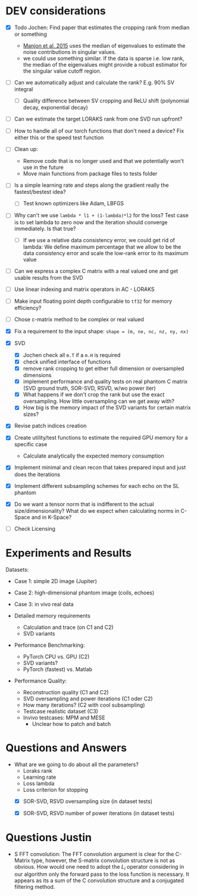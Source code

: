 # DEV considerations

- [x] Todo Jochen: Find paper that estimates the cropping rank from median or something
  - [Manjon et al. 2015](http://dx.doi.org/10.1016/j.media.2015.01.004) uses the median of eigenvalues to estimate the noise contributions in singular values.
  - we could use something similar. If the data is sparse i.e. low rank, the median of the eigenvalues might provide a robust estimator for the singular value cutoff region.
- [ ] Can we automatically adjust and calculate the rank? E.g. 90% SV integral
  - [ ] Quality difference between SV cropping and ReLU shift (polynomial decay, exponential decay)
- [ ] Can we estimate the target LORAKS rank from one SVD run upfront?
- [ ] How to handle all of our torch functions that don't need a device? Fix either this or the speed test function
- [ ] Clean up: 
  - Remove code that is no longer used and that we potentially won't use in the future
  - Move main functions from package files to tests folder
- [ ] Is a simple learning rate and steps along the gradient really the fastest/bestest idea?
  - [ ] Test known optimizers like Adam, LBFGS
- [ ] Why can't we use `lambda * l1 + (1-lambda)*l2` for the loss? Test case is to set lambda to zero now and the iteration should converge immediately. Is that true?
  - [ ] If we use a relative data consistency error, we could get rid of lambda: We define maximum percentage that we allow to be the data consistency error and scale the low-rank error to its maximum value
- [ ] Can we express a complex C matrix with a real valued one and get usable results from the SVD
- [ ] Use linear indexing and matrix operators in AC - LORAKS
- [ ] Make input floating point depth configurable to `tf32` for memory efficiency?
- [ ] Chose c-matrix method to be complex or real valued
 

- [x] Fix a requirement to the input shape: `shape = (m, ne, nc, nz, ny, nx)`
- [x] SVD
  - [x] Jochen check all `m.T` if a `m.H` is required 
  - [x] check unified interface of functions
  - [x] remove rank cropping to get either full dimension or oversampled dimensions
  - [x] implement performance and quality tests on real phantom C matrix (SVD ground truth, SOR-SVD, RSVD, w/wo power iter)
  - [x] What happens if we don't crop the rank but use the exact oversampling. How little oversampling can we get away with?
  - [x] How big is the memory impact of the SVD variants for certain matrix sizes?
- [x] Revise patch indices creation
- [x] Create utility/test functions to estimate the required GPU memory for a specific case
  - Calculate analytically the expected memory consumption
- [x] Implement minimal and clean recon that takes prepared input and just does the iterations
- [x] Implement different subsampling schemes for each echo on the SL phantom
- [x] Do we want a tensor norm that is indifferent to the actual size/dimensionality? What do we expect when calculating norms in C-Space and in K-Space?


- [ ] Check Licensing

# Experiments and Results

Datasets:
  - Case 1: simple 2D image (Jupiter)
  - Case 2: high-dimensional phantom image (coils, echoes)
  - Case 3: in vivo real data

- Detailed memory requirements
  - Calculation and trace (on C1 and C2)
  - SVD variants
- Performance Benchmarking:
  - PyTorch CPU vs. GPU (C2)
  - SVD variants?
  - PyTorch (fastest) vs. Matlab
- Performance Quality:
  - Reconstruction quality (C1 and C2)
  - SVD oversampling and power iterations (C1 oder C2)
  - How many iterations? (C2 with cool subsampling)
  - Testcase realistic dataset (C3)
  - Invivo testcases: MPM and MESE
    - Unclear how to patch and batch

# Questions and Answers

- What are we going to do about all the parameters?
  - Loraks rank
  - Learning rate
  - Loss lambda
  - Loss criterion for stopping
  - [x] SOR-SVD, RSVD oversampling size (in dataset tests) 
  - [x] SOR-SVD, RSVD number of power iterations (in dataset tests)


# Questions Justin
- S FFT convolution:
  The FFT convolution argument is clear for the C-Matrix type, however, the S-matrix
  convolution structure is not as obvious. How would one need to adopt the $L_i$ operator considering in our algorithm
  only the forward pass to the loss function is necessary. It appears as its a sum of the C convolution structure
  and a conjugated filtering method.